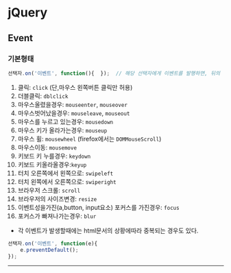 # jQuery

## Event

### 기본형태

```js
선택자.on('이벤트', function(){  });  // 해당 선택자에게 이벤트를 발행하면, 뒤의 함수를 실행
```

1. 클릭: `click` (단,마우스 왼쪽버튼 클릭만 허용)
2. 더블클릭: `dblclick`
3. 마우스올렸을경우: `mouseenter`, `mouseover`
4. 마우스벗어났을경우: `mouseleave`, `mouseout`
5. 마우스를 누르고 있는경우: `mousedown`
6. 마우스 키가 올라가는경우: `mouseup`
7. 마우스 휠: `mousewheel` (firefox에서는 `DOMMouseScroll`)
8. 마우스이동: `mousemove`
9. 키보드 키 누를경우: `keydown`
10. 키보드 키올라올경우:`keyup`
11. 터치 오른쪽에서 왼쪽으로: `swipeleft`
12. 터치 왼쪽에서 오른쪽으로: `swiperight`
13. 브라우저 스크롤: `scroll`
14. 브라우저의 사이즈변경: `resize`
15. 이벤트성을가진(a,button, input요소) 포커스를 가진경우: `focus`
16. 포커스가 빠져나가는경우: `blur`

- 각 이벤트가 발생할때에는 html문서의 상황에따라 중복되는 경우도 있다. 

```js
선택자.on('이벤트', function(e){
    e.preventDefault();
});
```

---


















